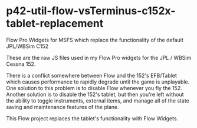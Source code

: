 # p42-util-flow-vsTerminus-c152x-tablet-replacement
Flow Pro Widgets for MSFS which replace the functionality of the default JPL/WBSim C152

These are the raw JS files used in my Flow Pro widgets for the JPL / WBSim Cessna 152.

There is a conflict somewhere between Flow and the 152's EFB/Tablet which causes performance to rapidly degrade until the game is unplayable. One solution to this problem is to disable Flow whenever you fly the 152. Another solution is to disable the 152's tablet, but then you're left without the ability to toggle instruments, external items, and manage all of the state saving and maintenance features of the plane.

This Flow project replaces the tablet's functionality with Flow Widgets.
